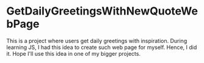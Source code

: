 # GetDailyGreetingsWithNewQuoteWebPage

This is a project where users get daily greetings with inspiration. During learning JS, I had this idea to create such web page for myself. Hence, I did it. Hope I'll use this idea in one of my bigger projects.
